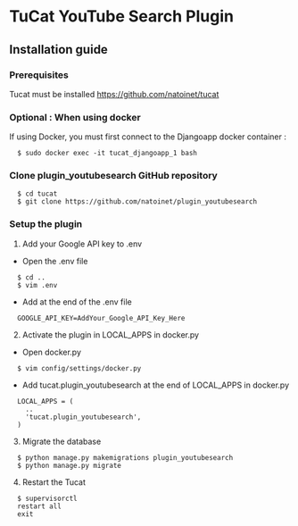 TuCat YouTube Search Plugin
===========================

## Installation guide

### Prerequisites

Tucat must be installed https://github.com/natoinet/tucat

### Optional : When using docker

If using Docker, you must first connect to the Djangoapp docker container :
```
  $ sudo docker exec -it tucat_djangoapp_1 bash
```

### Clone plugin_youtubesearch GitHub repository
```
  $ cd tucat
  $ git clone https://github.com/natoinet/plugin_youtubesearch
```

### Setup the plugin

1. Add your Google API key to .env

* Open the .env file
```
  $ cd ..
  $ vim .env
```

* Add at the end of the .env file
```
  GOOGLE_API_KEY=AddYour_Google_API_Key_Here
```

2. Activate the plugin in LOCAL_APPS in docker.py

* Open docker.py
```
  $ vim config/settings/docker.py
```

* Add tucat.plugin_youtubesearch at the end of LOCAL_APPS in docker.py
```
  LOCAL_APPS = (
    ..
    'tucat.plugin_youtubesearch',
  )
```

3. Migrate the database
```
  $ python manage.py makemigrations plugin_youtubesearch
  $ python manage.py migrate
```

4. Restart the Tucat
```
  $ supervisorctl
  restart all
  exit
```

